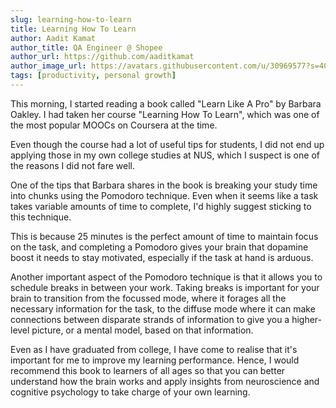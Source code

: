 ```yaml
---
slug: learning-how-to-learn
title: Learning How To Learn
author: Aadit Kamat
author_title: QA Engineer @ Shopee
author_url: https://github.com/aaditkamat
author_image_url: https://avatars.githubusercontent.com/u/30969577?s=400&u=9558fc3557d79c88a7080034fe8c22654aca2e4d&v=4
tags: [productivity, personal growth]
---
```


This morning, I started reading a book called "Learn Like A Pro" by Barbara Oakley. I had taken her course "Learning How To Learn", which was one of the most popular MOOCs on Coursera at the time. 

Even though the course had a lot of useful tips for students, I did not end up applying those in my own college studies at NUS, which I suspect is one of the reasons I did not fare well.

One of the tips that Barbara shares in the book is breaking your study time into chunks using the Pomodoro technique. Even when it seems like a task takes variable amounts of time to complete, I'd highly suggest sticking to this technique. 

This is because 25 minutes is the perfect amount of time to maintain focus on the task, and completing a Pomodoro gives your brain that dopamine boost it needs to stay motivated, especially if the task at hand is arduous. 

Another important aspect of the Pomodoro technique is that it allows you to schedule breaks in between your work. Taking breaks is important for your brain to transition from the focussed mode, where it forages all the necessary information for the task, to the diffuse mode where it can make connections between disparate strands of information to give you a higher-level picture, or a mental model, based on that information.

Even as I have graduated from college, I have come to realise that it's important for me to improve my learning performance. Hence, I would recommend this book to learners of all ages so that you can better understand how the brain works and apply insights from neuroscience and cognitive psychology to take charge of your own learning.
